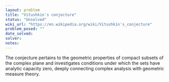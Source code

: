 ```yaml
---
layout: problem
title: "Vitushkin's conjecture"
status: "Unsolved"
wiki_url: "https://en.wikipedia.org/wiki/Vitushkin's_conjecture"
problem_posed: ""
date_solved:
solver:
notes:
---
```

The conjecture pertains to the geometric properties of compact subsets of the complex plane and investigates conditions under which the sets have analytic capacity zero, deeply connecting complex analysis with geometric measure theory.